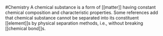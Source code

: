 #Chemistry 
A chemical substance is a form of [[matter]] having constant chemical composition and characteristic properties. Some references add that chemical substance cannot be separated into its constituent [[element]]s by physical separation methods, i.e., without breaking [[chemical bond]]s.